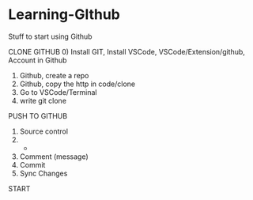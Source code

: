 # Learning-GIthub
Stuff to start using Github

CLONE GITHUB
0) Install GIT, Install VSCode, VSCode/Extension/github, Account in Github
1) Github, create a repo
2) Github, copy the http in code/clone
3) Go to VSCode/Terminal
4) write git clone <httpAddress>

PUSH TO GITHUB
1) Source control
2) +
3) Comment (message)
4) Commit
5) Sync Changes

START 